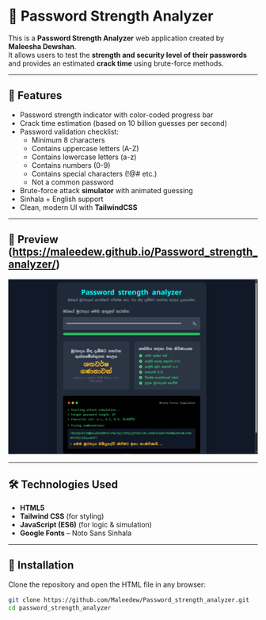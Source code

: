 # 🔐 Password Strength Analyzer

This is a **Password Strength Analyzer** web application created by **Maleesha Dewshan**.  
It allows users to test the **strength and security level of their passwords** and provides an estimated **crack time** using brute-force methods.  

---

## 🚀 Features
- Password strength indicator with color-coded progress bar  
- Crack time estimation (based on 10 billion guesses per second)  
- Password validation checklist:
  - Minimum 8 characters  
  - Contains uppercase letters (A-Z)  
  - Contains lowercase letters (a-z)  
  - Contains numbers (0-9)  
  - Contains special characters (!@# etc.)  
  - Not a common password  
- Brute-force attack **simulator** with animated guessing  
- Sinhala + English support  
- Clean, modern UI with **TailwindCSS**  

---

## 📸 Preview (https://maleedew.github.io/Password_strength_analyzer/)
![Preview Screenshot](Screenshot.png)  

---

## 🛠️ Technologies Used
- **HTML5**  
- **Tailwind CSS** (for styling)  
- **JavaScript (ES6)** (for logic & simulation)  
- **Google Fonts** – Noto Sans Sinhala  

---

## 📂 Installation
Clone the repository and open the HTML file in any browser:

```bash
git clone https://github.com/Maleedew/Password_strength_analyzer.git
cd password_strength_analyzer
